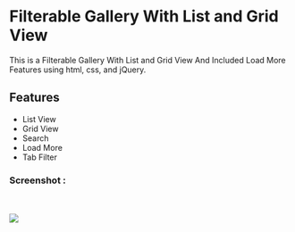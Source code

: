 
#  Filterable Gallery With List and Grid View

This is a Filterable Gallery With List and Grid View And Included Load More Features using html, css, and jQuery. 


## Features

- List View
- Grid View
- Search
- Load More
- Tab Filter


<h3>Screenshot :</h3>
<br/>
<br/>
<img src ="https://github.com/Lavkush3844/Filterable_Gallery_With_Grid_And_List_View/assets/140130429/a8c259ac-296f-46c0-9d27-e525d43f59f7" />
<br/>
<br/>
